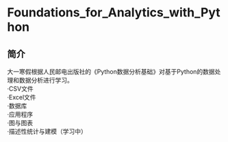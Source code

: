 # Foundations_for_Analytics_with_Python
## 简介
大一寒假根据人民邮电出版社的《Python数据分析基础》对基于Python的数据处理和数据分析进行学习。  
·CSV文件  
·Excel文件  
·数据库  
·应用程序  
·图与图表  
·描述性统计与建模（学习中）  